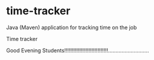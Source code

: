 # time-tracker
Java (Maven) application for tracking time on the job

Time tracker

Good Evening Students!!!!!!!!!!!!!!!!!!!!!!!!!!!!!...........................
